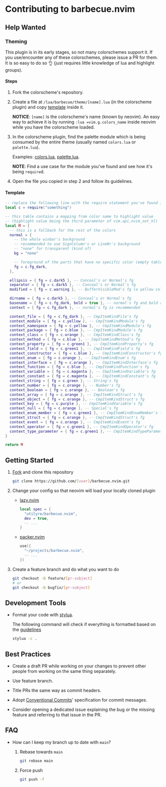 # Contributing to barbecue.nvim

## Help Wanted

### Theming

This plugin is in its early stages, so not many colorschemes support it. If you
use/encounter any of these colorschemes, please issue a PR for them. It is so
easy to do so 👌 (just requires little knowledge of lua and highlight groups).

#### Steps

1. Fork the colorscheme's repository.

2. Create a file at `/lua/barbecue/theme/[name].lua` (in the colorscheme plugin)
   and copy [template][template] inside it.

   **NOTICE**: `[name]` is the colorscheme's name (known by neovim). An easy way
   to achieve it is by running `:lua =vim.g.colors_name` inside neovim while you
   have the colorscheme loaded.

3. In the colorscheme plugin, find the palette module which is being consumed by
   the entire theme (usually named `colors.lua` or `palette.lua`).

   Examples: [colors.lua][tokyonight.nvim], [palette.lua][onedark.nvim].

   **NOTE**: Find a use case for the module you've found and see how it's being
   `require`d.

4. Open the file you copied in step 2 and follow its guidelines.

[template]: #template
[tokyonight.nvim]: https://github.com/folke/tokyonight.nvim/blob/2c2287db18732c30dba6b28d95c9a62481fdbc41/lua/tokyonight/colors.lua
[onedark.nvim]: https://github.com/navarasu/onedark.nvim/blob/master/lua/onedark/palette.lua

#### Template

```lua
-- replace the following line with the require statement you've found in step 3
local c = require("something")

-- this table contains a mapping from color name to highlight value
-- (highlight value being the third parameter of vim.api.nvim_set_hl)
local M = {
  -- this is a fallback for the rest of the colors
  normal = {
    -- the whole winbar's background
    -- recommended to use SignColumn's or LineNr's background
    -- "none" for transparent (kind of)
    bg = "none"

    -- foreground of the parts that have no specific color (empty table)
    fg = c.fg_dark,
  },

  ellipsis = { fg = c.dark5 }, -- Conceal's or Normal's fg
  separator = { fg = c.dark5 }, -- Conceal's or Normal's fg
  modified = { fg = c.warning }, -- BufferVisibleMod's fg (a yellow color)

  dirname = { fg = c.dark5 }, -- Conceal's or Normal's fg
  basename = { fg = c.fg_dark, bold = true }, -- normal's fg and bold are recommended
  context = { fg = c.fg_dark }, -- normal's fg is recommended

  context_file = { fg = c.fg_dark }, -- CmpItemKindFile's fg
  context_module = { fg = c.yellow }, -- CmpItemKindModule's fg
  context_namespace = { fg = c.yellow }, -- CmpItemKindModule's fg
  context_package = { fg = c.blue }, -- CmpItemKindModule's fg
  context_class = { fg = c.orange }, -- CmpItemKindClass's fg
  context_method = { fg = c.blue }, -- CmpItemKindMethod's fg
  context_property = { fg = c.green1 }, -- CmpItemKindProperty's fg
  context_field = { fg = c.green1 }, -- CmpItemKindField's fg
  context_constructor = { fg = c.blue }, -- CmpItemKindConstructor's fg
  context_enum = { fg = c.orange }, -- CmpItemKindEnum's fg
  context_interface = { fg = c.orange }, -- CmpItemKindInterface's fg
  context_function = { fg = c.blue }, -- CmpItemKindFunction's fg
  context_variable = { fg = c.magenta }, -- CmpItemKindVariable's fg
  context_constant = { fg = c.magenta }, -- CmpItemKindConstant's fg
  context_string = { fg = c.green }, -- String's fg
  context_number = { fg = c.orange }, -- Number's fg
  context_boolean = { fg = c.orange }, -- Boolean's fg
  context_array = { fg = c.orange }, -- CmpItemKindStruct's fg
  context_object = { fg = c.orange }, -- CmpItemKindStruct's fg
  context_key = { fg = c.purple }, -- CmpItemKindVariable's fg
  context_null = { fg = c.orange }, -- Special's fg
  context_enum_member = { fg = c.green1 }, -- CmpItemKindEnumMember's fg
  context_struct = { fg = c.orange }, -- CmpItemKindStruct's fg
  context_event = { fg = c.orange }, -- CmpItemKindEvent's fg
  context_operator = { fg = c.green1 }, -- CmpItemKindOperator's fg
  context_type_parameter = { fg = c.green1 }, -- CmpItemKindTypeParameter's fg
}

return M
```

## Getting Started

1. [Fork][fork] and clone this repository

   ```bash
   git clone https://github.com/[user]/barbecue.nvim.git
   ```

2. Change your config so that neovim will load your locally cloned plugin

   - [lazy.nvim][lazy.nvim]

     ```lua
     local spec = {
       "utilyre/barbecue.nvim",
       dev = true,
       -- ...
     }
     ```

   - [packer.nvim][packer.nvim]

     ```lua
     use({
       "~/projects/barbecue.nvim",
       -- ...
     })
     ```

3. Create a feature branch and do what you want to do

   ```bash
   git checkout -b feature/[pr-subject]
   # or
   git checkout -b bugfix/[pr-subject]
   ```

[fork]: https://github.com/utilyre/barbecue.nvim/fork
[lazy.nvim]: https://github.com/folke/lazy.nvim
[packer.nvim]: https://github.com/wbthomason/packer.nvim

## Development Tools

- Format your code with [stylua][stylua].

  The following command will check if everything is formatted based on the
  [guidelines][guidelines]

  ```bash
  stylua -c .
  ```

[stylua]: https://github.com/johnnymorganz/stylua
[guidelines]: https://github.com/utilyre/barbecue.nvim/blob/main/.stylua.toml

## Best Practices

- Create a draft PR while working on your changes to prevent other people from
  working on the same thing separately.

- Use feature branch.

- Title PRs the same way as commit headers.

- Adopt [Conventional Commits][conventionalcommits]' specification for commit
  messages.

- Consider opening a dedicated issue explaining the bug or the missing feature
  and referring to that issue in the PR.

[conventionalcommits]: https://www.conventionalcommits.org/en/v1.0.0

## FAQ

- How can I keep my branch up to date with `main`?

  1. Rebase towards `main`

     ```bash
     git rebase main
     ```

  2. Force push

     ```bash
     git push -f
     ```

